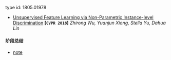 

type id: 1805.01978
- [Unsupervised Feature Learning via Non-Parametric Instance-level
  Discrimination](http://arxiv.org/abs/1805.01978)
  **[`CVPR 2018`]** *Zhirong Wu, Yuanjun Xiong, Stella Yu, Dahua Lin*

#### 阶段总结

- [note](http://arxiv.org/abs/1805.01978)

